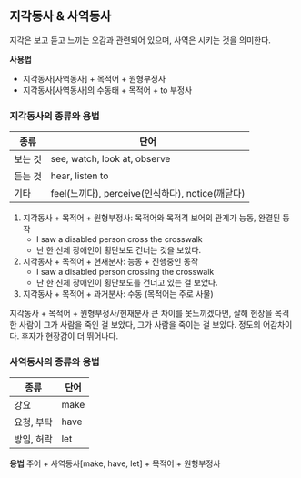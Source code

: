 ## 지각동사 & 사역동사
지각은 보고 듣고 느끼는 오감과 관련되어 있으며, 사역은 시키는 것을 의미한다.

**사용법**
- 지각동사\[사역동사] + 목적어 + 원형부정사
- 지각동사\[사역동사]의 수동태 + 목적어 + to 부정사

### 지각동사의 종류와 용법

| 종류    | 단어                                             |
| ------- | ------------------------------------------------ |
| 보는 것 | see, watch, look at, observe                     |
| 듣는 것 | hear, listen to                                  |
| 기타    | feel(느끼다), perceive(인식하다), notice(깨닫다) |

1. 지각동사 + 목적어 + 원형부정사: 목적어와 목적격 보어의 관계가 능동, 완결된 동작
	- I saw a disabled person cross the crosswalk
	- 난 한 신체 장애인이 횡단보도 건너는 것을 보았다.
2. 지각동사 + 목적어 + 현재분사: 능동 + 진행중인 동작
	- I saw a disabled person crossing the crosswalk
	- 난 한 신체 장애인이 횡단보도를 건너고 있는 걸 보았다.
3. 지각동사 + 목적어 + 과거분사: 수동 (목적어는 주로 사물)

지각동사 + 목적어 + 원형부정사/현재분사 큰 차이를 못느끼겠다면, 살해 현장을 목격한 사람이 그가 사람을 죽인 걸 보았다, 그가 사람을 죽이는 걸 보았다. 정도의 어감차이다. 후자가 현장감이 더 뛰어나다.

### 사역동사의 종류와 용법

| 종류       | 단어 |
| ---------- | ---- |
| 강요       | make |
| 요청, 부탁 | have |
| 방임, 허락 | let  |

**용법**
주어 + 사역동사\[make, have, let] + 목적어 + 원형부정사